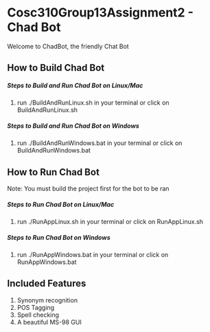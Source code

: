 # Cosc310Group13Assignment2 - Chad Bot

Welcome to ChadBot, the friendly Chat Bot

## How to Build Chad Bot

##### Steps to Build and Run Chad Bot on Linux/Mac
1. run ./BuildAndRunLinux.sh in your terminal or click on BuildAndRunLinux.sh 

##### Steps to Build and Run Chad Bot on Windows
1. run ./BuildAndRunWindows.bat in your terminal or click on BuildAndRunWindows.bat

## How to Run Chad Bot
Note: You must build the project first for the bot to be ran

##### Steps to Run Chad Bot on Linux/Mac
1. run ./RunAppLinux.sh in your terminal or click on RunAppLinux.sh 

##### Steps to Run Chad Bot on Windows
1. run ./RunAppWindows.bat in your terminal or click on RunAppWindows.bat

## Included Features
1. Synonym recognition
2. POS Tagging
3. Spell checking
4. A beautiful MS-98 GUI
